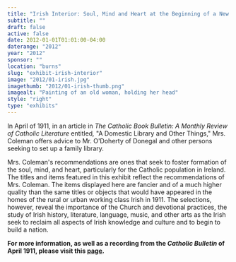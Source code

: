 ```yaml
---
title: "Irish Interior: Soul, Mind and Heart at the Beginning of a New Century"
subtitle: ""
draft: false
active: false
date: 2012-01-01T01:01:00-04:00
daterange: "2012"
year: "2012"
sponsor: ""
location: "burns"
slug: "exhibit-irish-interior"
image: "2012/01-irish.jpg"
imagethumb: "2012/01-irish-thumb.png"
imagealt: "Painting of an old woman, holding her head"
style: "right"
type: "exhibits"
---
```


<p>In April of 1911, in an article in <em>The Catholic Book Bulletin: A Monthly Review of Catholic Literature </em>entitled<em>, </em>&quot;A   Domestic Library and Other Things,&quot; Mrs. Coleman offers advice to Mr.   O'Doherty of Donegal and other persons seeking to set up a family   library.</p>
<p>Mrs. Coleman's recommendations are ones that seek to foster formation   of the soul, mind, and heart, particularly for the Catholic population   in Ireland. The titles and items featured in this exhibit reflect the   recommendations of Mrs. Coleman. The items displayed here are fancier   and of a much higher quality than the same titles or objects that would   have appeared in the homes of the rural or urban working class Irish in   1911. The selections, however, reveal the importance of the Church and   devotional practices, the study of Irish history, literature, language,   music, and other arts as the Irish seek to reclaim all aspects of Irish   knowledge and culture and to begin to build a nation.</p>
<p><strong>For more information, as well as a recording from the <em>Catholic Bulletin</em> of April 1911, please visit this <a href="http://www.bc.edu/sites/libraries/imc/domestic_library.html">page</a>.</strong></p>

